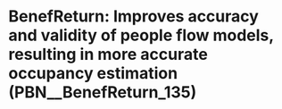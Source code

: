 # BenefReturn: __Improves accuracy and validity of people flow models, resulting in more accurate occupancy estimation__ (PBN__BenefReturn_135)

